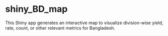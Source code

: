 # shiny_BD_map
This Shiny app generates an interactive map to visualize division-wise yield, rate, count, or other relevant metrics for Bangladesh.
